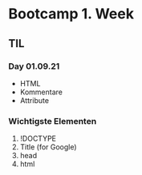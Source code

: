 # Bootcamp 1. Week
## TIL
### Day 01.09.21

- HTML
- Kommentare
- Attribute

### Wichtigste Elementen

1. !DOCTYPE
2. Title (for Google)
3. head
4. html

